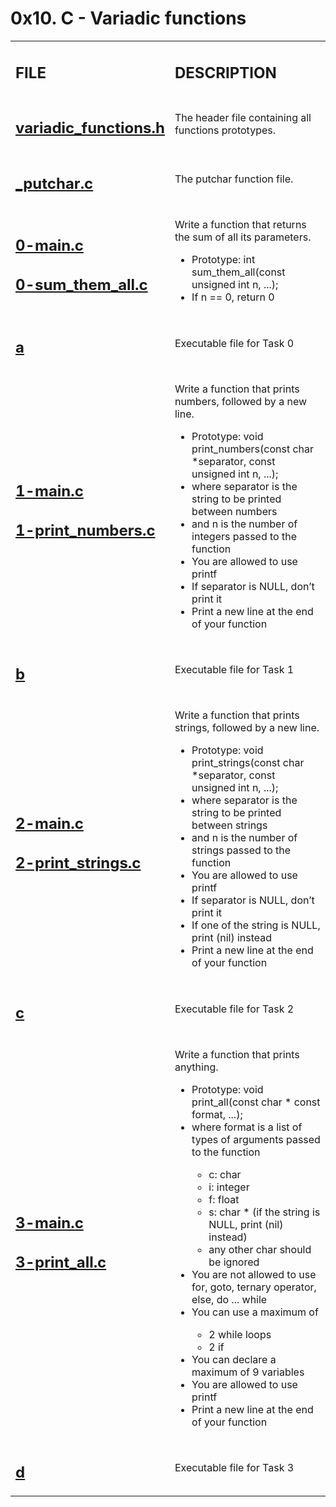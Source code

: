 <h1>0x10. C - Variadic functions</h1>

<table>
    <tr>
        <td><h2><strong>FILE</strong></h2></td>
        <td><h2><strong>DESCRIPTION</strong></h2></td>
    </tr>
    <tr>
        <td><h2><a href="https://github.com/LivingDemonness28/alx-low_level_programming/blob/master/0x10-variadic_functions/variadic_functions.h" target="_blank">variadic_functions.h</a></h2></td>
        <td>The header file containing all functions prototypes.</td>
    </tr>
    <tr>
        <td><h2><a href="https://github.com/LivingDemonness28/alx-low_level_programming/blob/master/0x10-variadic_functions/_putchar.c" target="_blank">_putchar.c</a></h2></td>
        <td>The putchar function file.</td>
    </tr>
    <tr>
        <td>
            <h2><a href="https://github.com/LivingDemonness28/alx-low_level_programming/blob/master/0x10-variadic_functions/0-main.c" target="_blank">0-main.c</a></h2>
            <h2><a href="https://github.com/LivingDemonness28/alx-low_level_programming/blob/master/0x10-variadic_functions/0-sum_them_all.c" target="_blank">0-sum_them_all.c</a></h2>
        </td>
        <td>
            <p>Write a function that returns the sum of all its parameters.</p>
            <ul>
                <li>Prototype: int sum_them_all(const unsigned int n, ...);</li>
                <li>If n == 0, return 0</li>
            </ul>
        </td>
    </tr>
    <tr>
        <td><h2><a href="https://github.com/LivingDemonness28/alx-low_level_programming/blob/master/0x10-variadic_functions/a" target="_blank">a</a></h2></td>
        <td>Executable file for Task 0</td>
    </tr>
    <tr>
        <td>
            <h2><a href="https://github.com/LivingDemonness28/alx-low_level_programming/blob/master/0x10-variadic_functions/1-main.c" target="_blank">1-main.c</a></h2>
            <h2><a href="https://github.com/LivingDemonness28/alx-low_level_programming/blob/master/0x10-variadic_functions/1-print_numbers.c" target="_blank">1-print_numbers.c</a></h2>
        </td>
        <td>
            <p>Write a function that prints numbers, followed by a new line.</p>
            <ul>
                <li>Prototype: void print_numbers(const char *separator, const unsigned int n, ...);</li>
                <li>where separator is the string to be printed between numbers</li>
                <li>and n is the number of integers passed to the function</li>
                <li>You are allowed to use printf</li>
                <li>If separator is NULL, don’t print it</li>
                <li>Print a new line at the end of your function</li>
            </ul>
        </td>
    </tr>
    <tr>
        <td><h2><a href="https://github.com/LivingDemonness28/alx-low_level_programming/blob/master/0x10-variadic_functions/b" target="_blank">b</a></h2></td>
        <td>Executable file for Task 1</td>
    </tr>
    <tr>
        <td>
            <h2><a href="https://github.com/LivingDemonness28/alx-low_level_programming/blob/master/0x10-variadic_functions/2-main.c" target="_blank">2-main.c</a></h2>
            <h2><a href="https://github.com/LivingDemonness28/alx-low_level_programming/blob/master/0x10-variadic_functions/2-print_strings.c" target="_blank">2-print_strings.c</a></h2>
        </td>
        <td>
            <p>Write a function that prints strings, followed by a new line.</p>
            <ul>
                <li>Prototype: void print_strings(const char *separator, const unsigned int n, ...);</li>
                <li>where separator is the string to be printed between strings</li>
                <li>and n is the number of strings passed to the function</li>
                <li>You are allowed to use printf</li>
                <li>If separator is NULL, don’t print it</li>
                <li>If one of the string is NULL, print (nil) instead</li>
                <li>Print a new line at the end of your function</li>
            </ul>
        </td>
    </tr>
    <tr>
        <td><h2><a href="https://github.com/LivingDemonness28/alx-low_level_programming/blob/master/0x10-variadic_functions/c" target="_blank">c</a></h2></td>
        <td>Executable file for Task 2</td>
    </tr>
    <tr>
        <td>
            <h2><a href="https://github.com/LivingDemonness28/alx-low_level_programming/blob/master/0x10-variadic_functions/3-main.c" target="_blank">3-main.c</a></h2>
            <h2><a href="https://github.com/LivingDemonness28/alx-low_level_programming/blob/master/0x10-variadic_functions/3-print_all.c" target="_blank">3-print_all.c</a></h2>
        </td>
        <td>
            <p>Write a function that prints anything.</p>
            <ul>
                <li>Prototype: void print_all(const char * const format, ...);</li>
                <li>where format is a list of types of arguments passed to the function</li>
                <ul>
                    <li>c: char</li>
                    <li>i: integer</li>
                    <li>f: float</li>
                    <li>s: char * (if the string is NULL, print (nil) instead)</li>
                    <li>any other char should be ignored</li>
                </ul>
                <li>You are not allowed to use for, goto, ternary operator, else, do ... while</li>
                <li>You can use a maximum of</li>
                <ul>
                    <li>2 while loops</li>
                    <li>2 if</li>
                </ul>
                <li>You can declare a maximum of 9 variables</li>
                <li>You are allowed to use printf</li>
                <li>Print a new line at the end of your function</li>
            </ul>
        </td>
    </tr>
    <tr>
        <td><h2><a href="https://github.com/LivingDemonness28/alx-low_level_programming/blob/master/0x10-variadic_functions/d" target="_blank">d</a></h2></td>
        <td>Executable file for Task 3</td>
    </tr>
</table>